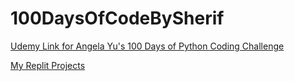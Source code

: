 # 100DaysOfCodeBySherif

[Udemy Link for Angela Yu's 100 Days of Python Coding Challenge](https://www.udemy.com/course/100-days-of-code/)

[My Replit Projects](https://replit.com/@SherifFahmy?path=)
